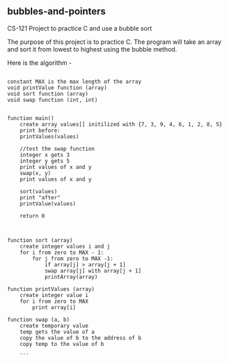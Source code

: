 ## bubbles-and-pointers
CS-121 Project to practice C and use a bubble sort

The purpose of this project is to practice C. The program will take an array and sort it from lowest to highest using the bubble method. 

Here is the algorithm -


```

constant MAX is the max length of the array
void printValue function (array) 
void sort function (array)
void swap function (int, int)


function main()
	create array values[] initilized with {7, 3, 9, 4, 6, 1, 2, 8, 5}
	print before:
	printValues(values)
	
	//test the swap function 	
	integer x gets 3
	integer y gets 5 
	print values of x and y 
	swap(x, y)
	print values of x and y

	sort(values)
	print "after"
	printValue(values)
	
	return 0 



function sort (array)
	create integer values i and j
	for i from zero to MAX - 1:
		for j from zero to MAX -1:
			if array[j] > array[j + 1]
			swap array[j] with array[j + 1]
			printArray(array)

function printValues (array)
	create integer value i 
	for i from zero to MAX 
		print array[i]

function swap (a, b)
	create temporary value 
	temp gets the value of a 
	copy the value of b to the address of b 
	copy temp to the value of b

	```
